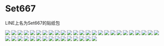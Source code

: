# Set667

LINE上名为Set667的贴纸包

![](https://cdn.jsdelivr.net/gh/2x-ercha/twikoo-magic@master/image/Set667/001.png)
![](https://cdn.jsdelivr.net/gh/2x-ercha/twikoo-magic@master/image/Set667/002.png)
![](https://cdn.jsdelivr.net/gh/2x-ercha/twikoo-magic@master/image/Set667/003.png)
![](https://cdn.jsdelivr.net/gh/2x-ercha/twikoo-magic@master/image/Set667/004.png)
![](https://cdn.jsdelivr.net/gh/2x-ercha/twikoo-magic@master/image/Set667/005.png)
![](https://cdn.jsdelivr.net/gh/2x-ercha/twikoo-magic@master/image/Set667/006.png)
![](https://cdn.jsdelivr.net/gh/2x-ercha/twikoo-magic@master/image/Set667/007.png)
![](https://cdn.jsdelivr.net/gh/2x-ercha/twikoo-magic@master/image/Set667/008.png)
![](https://cdn.jsdelivr.net/gh/2x-ercha/twikoo-magic@master/image/Set667/009.png)
![](https://cdn.jsdelivr.net/gh/2x-ercha/twikoo-magic@master/image/Set667/010.png)
![](https://cdn.jsdelivr.net/gh/2x-ercha/twikoo-magic@master/image/Set667/011.png)
![](https://cdn.jsdelivr.net/gh/2x-ercha/twikoo-magic@master/image/Set667/012.png)
![](https://cdn.jsdelivr.net/gh/2x-ercha/twikoo-magic@master/image/Set667/013.png)
![](https://cdn.jsdelivr.net/gh/2x-ercha/twikoo-magic@master/image/Set667/014.png)
![](https://cdn.jsdelivr.net/gh/2x-ercha/twikoo-magic@master/image/Set667/015.png)
![](https://cdn.jsdelivr.net/gh/2x-ercha/twikoo-magic@master/image/Set667/016.png)
![](https://cdn.jsdelivr.net/gh/2x-ercha/twikoo-magic@master/image/Set667/017.png)
![](https://cdn.jsdelivr.net/gh/2x-ercha/twikoo-magic@master/image/Set667/018.png)
![](https://cdn.jsdelivr.net/gh/2x-ercha/twikoo-magic@master/image/Set667/019.png)
![](https://cdn.jsdelivr.net/gh/2x-ercha/twikoo-magic@master/image/Set667/020.png)
![](https://cdn.jsdelivr.net/gh/2x-ercha/twikoo-magic@master/image/Set667/021.png)
![](https://cdn.jsdelivr.net/gh/2x-ercha/twikoo-magic@master/image/Set667/022.png)
![](https://cdn.jsdelivr.net/gh/2x-ercha/twikoo-magic@master/image/Set667/023.png)
![](https://cdn.jsdelivr.net/gh/2x-ercha/twikoo-magic@master/image/Set667/024.png)
![](https://cdn.jsdelivr.net/gh/2x-ercha/twikoo-magic@master/image/Set667/025.png)
![](https://cdn.jsdelivr.net/gh/2x-ercha/twikoo-magic@master/image/Set667/026.png)
![](https://cdn.jsdelivr.net/gh/2x-ercha/twikoo-magic@master/image/Set667/027.png)
![](https://cdn.jsdelivr.net/gh/2x-ercha/twikoo-magic@master/image/Set667/028.png)
![](https://cdn.jsdelivr.net/gh/2x-ercha/twikoo-magic@master/image/Set667/029.png)
![](https://cdn.jsdelivr.net/gh/2x-ercha/twikoo-magic@master/image/Set667/030.png)
![](https://cdn.jsdelivr.net/gh/2x-ercha/twikoo-magic@master/image/Set667/031.png)
![](https://cdn.jsdelivr.net/gh/2x-ercha/twikoo-magic@master/image/Set667/032.png)
![](https://cdn.jsdelivr.net/gh/2x-ercha/twikoo-magic@master/image/Set667/033.png)
![](https://cdn.jsdelivr.net/gh/2x-ercha/twikoo-magic@master/image/Set667/034.png)
![](https://cdn.jsdelivr.net/gh/2x-ercha/twikoo-magic@master/image/Set667/035.png)
![](https://cdn.jsdelivr.net/gh/2x-ercha/twikoo-magic@master/image/Set667/036.png)
![](https://cdn.jsdelivr.net/gh/2x-ercha/twikoo-magic@master/image/Set667/037.png)
![](https://cdn.jsdelivr.net/gh/2x-ercha/twikoo-magic@master/image/Set667/038.png)
![](https://cdn.jsdelivr.net/gh/2x-ercha/twikoo-magic@master/image/Set667/039.png)
![](https://cdn.jsdelivr.net/gh/2x-ercha/twikoo-magic@master/image/Set667/040.png)
